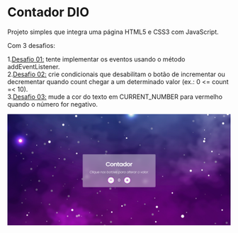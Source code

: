 # Contador DIO
<p>Projeto simples que integra uma página HTML5 e CSS3 com JavaScript.</p>
<p>Com 3 desafios:<p/>
1.<a href="https://github.com/souzarayane/contador-DIO/tree/main/desafios/desafio01">Desafio 01:</a> tente implementar os eventos usando o método addEventListener.<br />
2.<a href="https://github.com/souzarayane/contador-DIO/tree/main/desafios/desafio02">Desafio 02:</a> crie condicionais que desabilitam o botão de incrementar ou decrementar quando count chegar a um determinado valor (ex.: 0 <= count =< 10).<br />
3.<a href="https://github.com/souzarayane/contador-DIO/tree/main/desafios/desafio03">Desafio 03:</a> mude a cor do texto em CURRENT_NUMBER para vermelho quando o número for negativo.

![Imagem contador](https://github.com/souzarayane/contador-DIO/blob/main/contador-DIO/contador.png)
